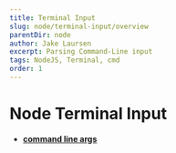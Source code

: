 ```yaml
---
title: Terminal Input
slug: node/terminal-input/overview
parentDir: node
author: Jake Laursen
excerpt: Parsing Command-Line input
tags: NodeJS, Terminal, cmd
order: 1
---
```


# Node Terminal Input
- **[command line args](/node/stdin)**